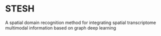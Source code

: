 # STESH
A spatial domain recognition method for integrating spatial transcriptome multimodal information based on graph deep learning

